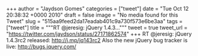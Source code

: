 
+++
author = "Jaydson Gomes"
categories = ["tweet"]
date = "Tue Oct 12 20:38:32 +0000 2010"
draft = false
image = "No media found for this Tweet"
slug = "515aa9feed2da17eadab401c9a730f573e6be3aa"
tags = ["tweet"]
title = """RT @jeresig: jQuery 1.4.3..."""
tweet = true
tweet_url = "https://twitter.com/jaydson/status/27171862574"
+++
RT @jeresig: jQuery 1.4.3rc2 released: http://j.mp/jq143rc2 Also the new jQuery bug tracker is live: http://bugs.jquery.com/
